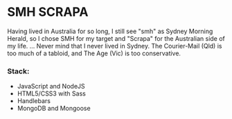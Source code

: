 # SMH SCRAPA

Having lived in Australia for so long, I still see "smh" as Sydney Morning Herald, so I chose SMH for my target and "Scrapa" for the Australian side of my life. ... Never mind that I never lived in Sydney. The Courier-Mail (Qld) is too much of a tabloid, and The Age (Vic) is too conservative. 

### Stack:
 * JavaScript and NodeJS
 * HTML5/CSS3 with Sass
 * Handlebars
 * MongoDB and Mongoose
 
